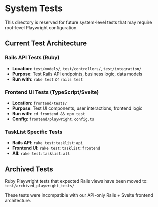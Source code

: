 # System Tests

This directory is reserved for future system-level tests that may require 
root-level Playwright configuration.

## Current Test Architecture

### Rails API Tests (Ruby)
- **Location**: `test/models/`, `test/controllers/`, `test/integration/`
- **Purpose**: Test Rails API endpoints, business logic, data models
- **Run with**: `rake test` or `rails test`

### Frontend UI Tests (TypeScript/Svelte)
- **Location**: `frontend/tests/`
- **Purpose**: Test UI components, user interactions, frontend logic
- **Run with**: `cd frontend && npm test`
- **Config**: `frontend/playwright.config.ts`

### TaskList Specific Tests
- **Rails API**: `rake test:tasklist:api`
- **Frontend UI**: `rake test:tasklist:frontend`
- **All**: `rake test:tasklist:all`

## Archived Tests

Ruby Playwright tests that expected Rails views have been moved to:
`test/archived_playwright_tests/`

These tests were incompatible with our API-only Rails + Svelte frontend architecture.